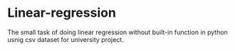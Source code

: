 # Linear-regression
The small task of doing linear regression without built-in function in python usnig csv dataset for university project.
